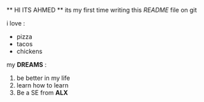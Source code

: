 ** HI ITS AHMED **
its my first time writing this *README* file on git

i love : 
* pizza 
* tacos
* chickens

my **DREAMS** :
1. be better in my life
2. learn how to learn
3. Be a SE from **ALX** 
